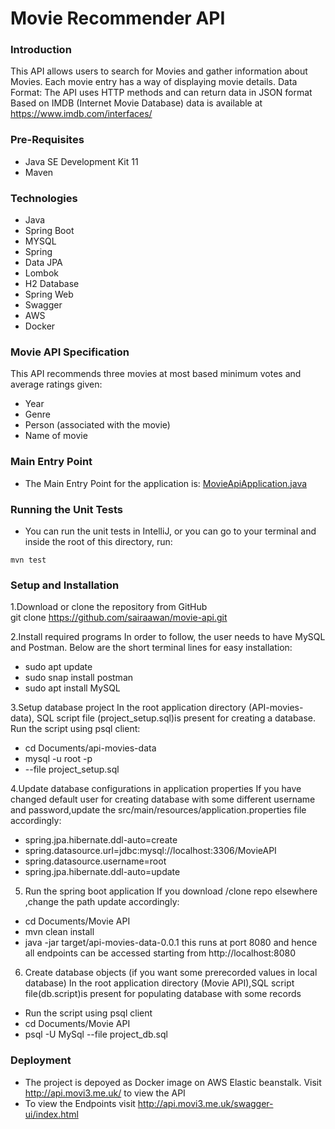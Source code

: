 # Movie Recommender API 

### Introduction

This API allows users to search for Movies and gather information about Movies.
Each movie entry has a way of displaying movie details.
Data Format: The API uses HTTP methods and can return data in JSON format
Based on IMDB (Internet Movie Database) data is available at https://www.imdb.com/interfaces/

### Pre-Requisites
- Java SE Development Kit 11
- Maven

### Technologies
- Java
- Spring Boot
- MYSQL
- Spring 
- Data JPA
- Lombok
- H2 Database
- Spring Web
- Swagger
- AWS
- Docker

### Movie API Specification
This API recommends three movies at most based minimum votes and average ratings given:
- Year
- Genre
- Person (associated with the movie)
- Name of movie

### Main Entry Point
- The Main Entry Point for the application is: [MovieApiApplication.java](src/main/java/com/ssp/movie/api/MovieApiApplication.java)

### Running the Unit Tests
- You can run the unit tests in IntelliJ, or you can go to your terminal and inside the root of this directory, run:

`mvn test`

### Setup and Installation

1.Download or clone the repository from GitHub	
git clone https://github.com/sairaawan/movie-api.git

2.Install required programs
In order to follow, the user needs to have MySQL and Postman. Below are the short terminal lines for easy installation:
- sudo apt update
- sudo snap install postman
- sudo apt install MySQL

3.Setup database project
In the root application directory (API-movies-data), SQL script file (project_setup.sql)is present for creating a database. Run the script using psql client:
- cd Documents/api-movies-data
- mysql -u root -p
- --file project_setup.sql

4.Update database configurations in application properties
If you have changed default user for creating database with some different username and password,update the src/main/resources/application.properties file accordingly:
- spring.jpa.hibernate.ddl-auto=create 
- spring.datasource.url=jdbc:mysql://localhost:3306/MovieAPI
- spring.datasource.username=root
- spring.jpa.hibernate.ddl-auto=update

5. Run the spring boot application
If you download /clone repo elsewhere ,change the path update accordingly:
- cd Documents/Movie API
- mvn clean install
- java -jar target/api-movies-data-0.0.1
this runs at port 8080 and hence all  endpoints can be accessed starting from http://localhost:8080

6. Create database objects (if you want some prerecorded  values in local database)
In the root application directory (Movie API),SQL script file(db.script)is present for populating database with some records
- Run the script using psql client
- cd Documents/Movie API
- psql -U MySql --file project_db.sql

### Deployment
- The project is depoyed as Docker image on AWS Elastic beanstalk. Visit http://api.movi3.me.uk/ to view the API
- To view the Endpoints visit  http://api.movi3.me.uk/swagger-ui/index.html


